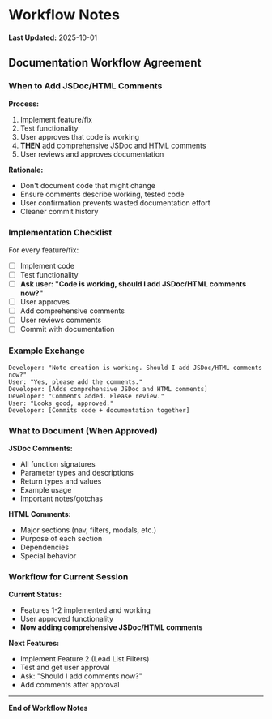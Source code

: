 # Workflow Notes

**Last Updated:** 2025-10-01

## Documentation Workflow Agreement

### When to Add JSDoc/HTML Comments

**Process:**
1. Implement feature/fix
2. Test functionality
3. User approves that code is working
4. **THEN** add comprehensive JSDoc and HTML comments
5. User reviews and approves documentation

**Rationale:**
- Don't document code that might change
- Ensure comments describe working, tested code
- User confirmation prevents wasted documentation effort
- Cleaner commit history

### Implementation Checklist

For every feature/fix:

- [ ] Implement code
- [ ] Test functionality
- [ ] **Ask user: "Code is working, should I add JSDoc/HTML comments now?"**
- [ ] User approves
- [ ] Add comprehensive comments
- [ ] User reviews comments
- [ ] Commit with documentation

### Example Exchange

```
Developer: "Note creation is working. Should I add JSDoc/HTML comments now?"
User: "Yes, please add the comments."
Developer: [Adds comprehensive JSDoc and HTML comments]
Developer: "Comments added. Please review."
User: "Looks good, approved."
Developer: [Commits code + documentation together]
```

### What to Document (When Approved)

**JSDoc Comments:**
- All function signatures
- Parameter types and descriptions
- Return types and values
- Example usage
- Important notes/gotchas

**HTML Comments:**
- Major sections (nav, filters, modals, etc.)
- Purpose of each section
- Dependencies
- Special behavior

### Workflow for Current Session

**Current Status:**
- Features 1-2 implemented and working
- User approved functionality
- **Now adding comprehensive JSDoc/HTML comments**

**Next Features:**
- Implement Feature 2 (Lead List Filters)
- Test and get user approval
- Ask: "Should I add comments now?"
- Add comments after approval

---

**End of Workflow Notes**
